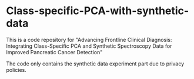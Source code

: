 # Class-specific-PCA-with-synthetic-data

This is a code repository for "Advancing Frontline Clinical Diagnosis: Integrating
Class-Specific PCA and Synthetic Spectroscopy Data
for Improved Pancreatic Cancer Detection"

The code only contains the synthetic data experiment part due to privacy policies.
